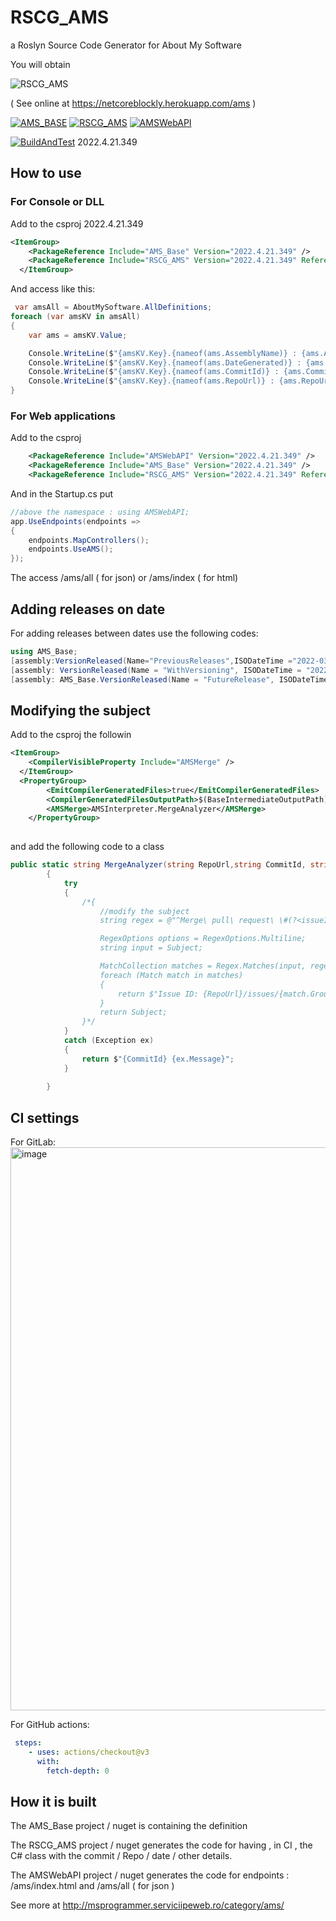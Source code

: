 # RSCG_AMS
a Roslyn Source Code Generator for About My Software

You will obtain

![RSCG_AMS](https://ignatandrei.github.io/RSCG_AMS/result.png "RSCG_AMS Generated")

( See online at https://netcoreblockly.herokuapp.com/ams )

[![AMS_BASE](https://img.shields.io/nuget/v/AMS_Base?label=AMS_Base)](https://www.nuget.org/packages/AMS_Base/)
[![RSCG_AMS](https://img.shields.io/nuget/v/RSCG_AMS?label=RSCG_AMS)](https://www.nuget.org/packages/RSCG_AMS/)
[![AMSWebAPI](https://img.shields.io/nuget/v/AMSWebAPI?label=AMSWebAPI)](https://www.nuget.org/packages/AMSWebAPI/)
 

[![BuildAndTest](https://github.com/ignatandrei/RSCG_AMS/actions/workflows/dotnet.yml/badge.svg)](https://github.com/ignatandrei/RSCG_AMS/actions/workflows/dotnet.yml)
2022.4.21.349
## How to use
### For Console or DLL 

Add to the csproj 2022.4.21.349
```xml 
<ItemGroup>
    <PackageReference Include="AMS_Base" Version="2022.4.21.349" />
    <PackageReference Include="RSCG_AMS" Version="2022.4.21.349" ReferenceOutputAssembly="false" OutputItemType="Analyzer" />
  </ItemGroup>
```

And access like this:
```csharp
 var amsAll = AboutMySoftware.AllDefinitions;
foreach (var amsKV in amsAll)
{
    var ams = amsKV.Value;

    Console.WriteLine($"{amsKV.Key}.{nameof(ams.AssemblyName)} : {ams.AssemblyName}");
    Console.WriteLine($"{amsKV.Key}.{nameof(ams.DateGenerated)} : {ams.DateGenerated}");
    Console.WriteLine($"{amsKV.Key}.{nameof(ams.CommitId)} : {ams.CommitId}");
    Console.WriteLine($"{amsKV.Key}.{nameof(ams.RepoUrl)} : {ams.RepoUrl}");
}
```

### For  Web applications

Add to the csproj
```xml 
    <PackageReference Include="AMSWebAPI" Version="2022.4.21.349" />
    <PackageReference Include="AMS_Base" Version="2022.4.21.349" />
    <PackageReference Include="RSCG_AMS" Version="2022.4.21.349" ReferenceOutputAssembly="false" OutputItemType="Analyzer" />

```

And in the Startup.cs put 

```csharp
//above the namespace : using AMSWebAPI;
app.UseEndpoints(endpoints =>
{
    endpoints.MapControllers();
    endpoints.UseAMS();
});
```

The access /ams/all ( for json)  or /ams/index ( for html)

## Adding releases on date

For adding releases between dates  use the following codes:

```csharp
using AMS_Base;
[assembly:VersionReleased(Name="PreviousReleases",ISODateTime ="2022-03-31",recordData = RecordData.Merges)]
[assembly: VersionReleased(Name = "WithVersioning", ISODateTime = "2022-04-02", recordData = RecordData.Merges)]
[assembly: AMS_Base.VersionReleased(Name = "FutureRelease", ISODateTime = "9999-04-16", recordData = AMS_Base.RecordData.Merges)]

```

## Modifying the subject
Add to the csproj the followin
```xml
<ItemGroup>
    <CompilerVisibleProperty Include="AMSMerge" />
  </ItemGroup>
  <PropertyGroup>
		<EmitCompilerGeneratedFiles>true</EmitCompilerGeneratedFiles>
		<CompilerGeneratedFilesOutputPath>$(BaseIntermediateOutputPath)GeneratedX</CompilerGeneratedFilesOutputPath>
		<AMSMerge>AMSInterpreter.MergeAnalyzer</AMSMerge>
	</PropertyGroup>
  
```

and add the following code to a class
```csharp
public static string MergeAnalyzer(string RepoUrl,string CommitId, string Author,    DateTime ReleaseDate, string Subject)
        {
            try
            {
                /*{
                    //modify the subject 
                    string regex = @"^Merge\ pull\ request\ \#(?<issueID>\d+)\ from\ (?<branch>.+?)$";

                    RegexOptions options = RegexOptions.Multiline;
                    string input = Subject;

                    MatchCollection matches = Regex.Matches(input, regex, options);
                    foreach (Match match in matches)
                    {
                        return $"Issue ID: {RepoUrl}/issues/{match.Groups["issueID"].Value} branch: {match.Groups["branch"].Value}"; ; 
                    }
                    return Subject;
                }*/
            }
            catch (Exception ex)
            {
                return $"{CommitId} {ex.Message}";
            }
            
        }
```

## CI settings
For GitLab:
<img width="901" alt="image" src="https://user-images.githubusercontent.com/153982/164086502-40222b40-676a-4e98-b7ad-ba96dba8e16e.png">

For GitHub actions:
```yaml
 steps:
    - uses: actions/checkout@v3
      with:
        fetch-depth: 0
```
## How it is built

The AMS_Base project / nuget is containing the definition

The RSCG_AMS project / nuget generates the code for having , in CI , the C# class with the commit / Repo / date / other details.

The AMSWebAPI project / nuget generates the code for endpoints  :  /ams/index.html and /ams/all ( for json )

See more at http://msprogrammer.serviciipeweb.ro/category/ams/

